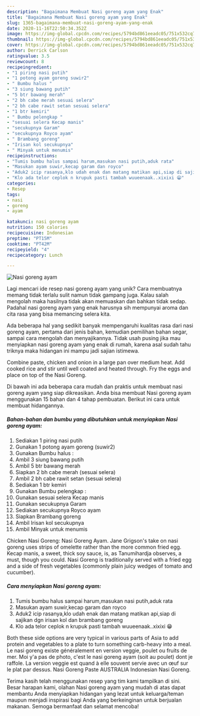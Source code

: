 ```yaml
---
description: "Bagaimana Membuat Nasi goreng ayam yang Enak"
title: "Bagaimana Membuat Nasi goreng ayam yang Enak"
slug: 1365-bagaimana-membuat-nasi-goreng-ayam-yang-enak
date: 2020-11-16T22:50:34.352Z
image: https://img-global.cpcdn.com/recipes/5794bd861eeadc05/751x532cq70/nasi-goreng-ayam-foto-resep-utama.jpg
thumbnail: https://img-global.cpcdn.com/recipes/5794bd861eeadc05/751x532cq70/nasi-goreng-ayam-foto-resep-utama.jpg
cover: https://img-global.cpcdn.com/recipes/5794bd861eeadc05/751x532cq70/nasi-goreng-ayam-foto-resep-utama.jpg
author: Derrick Carlson
ratingvalue: 3.5
reviewcount: 8
recipeingredient:
- "1 piring nasi putih"
- "1 potong ayam goreng suwir2"
- " Bumbu halus "
- "3 siung bawang putih"
- "5 btr bawang merah"
- "2 bh cabe merah sesuai selera"
- "2 bh cabe rawit setan sesuai selera"
- "1 btr kemiri"
- " Bumbu pelengkap "
- "sesuai selera Kecap manis"
- "secukupnya Garam"
- "secukupnya Royco ayam"
- " Brambang goreng"
- "Irisan kol secukupnya"
- " Minyak untuk menumis"
recipeinstructions:
- "Tumis bumbu halus sampai harum,masukan nasi putih,aduk rata"
- "Masukan ayam suwir,kecap garam dan royco"
- "Aduk2 icip rasanya,klo udah enak dan matang matikan api,siap di sajikan dgn irisan kol dan brambang goreng"
- "Klo ada telor ceplok n krupuk pasti tambah wuueenaak..xixixi 😁"
categories:
- Resep
tags:
- nasi
- goreng
- ayam

katakunci: nasi goreng ayam 
nutrition: 150 calories
recipecuisine: Indonesian
preptime: "PT15M"
cooktime: "PT42M"
recipeyield: "4"
recipecategory: Lunch

---
```



![Nasi goreng ayam](https://img-global.cpcdn.com/recipes/5794bd861eeadc05/751x532cq70/nasi-goreng-ayam-foto-resep-utama.jpg)

Lagi mencari ide resep nasi goreng ayam yang unik? Cara membuatnya memang tidak terlalu sulit namun tidak gampang juga. Kalau salah mengolah maka hasilnya tidak akan memuaskan dan bahkan tidak sedap. Padahal nasi goreng ayam yang enak harusnya sih mempunyai aroma dan cita rasa yang bisa memancing selera kita.

Ada beberapa hal yang sedikit banyak mempengaruhi kualitas rasa dari nasi goreng ayam, pertama dari jenis bahan, kemudian pemilihan bahan segar, sampai cara mengolah dan menyajikannya. Tidak usah pusing jika mau menyiapkan nasi goreng ayam yang enak di rumah, karena asal sudah tahu triknya maka hidangan ini mampu jadi sajian istimewa.

Combine paste, chicken and onion in a large pan over medium heat. Add cooked rice and stir until well coated and heated through. Fry the eggs and place on top of the Nasi Goreng.


Di bawah ini ada beberapa cara mudah dan praktis untuk membuat nasi goreng ayam yang siap dikreasikan. Anda bisa membuat Nasi goreng ayam menggunakan 15 bahan dan 4 tahap pembuatan. Berikut ini cara untuk membuat hidangannya.

<!--inarticleads1-->

##### Bahan-bahan dan bumbu yang dibutuhkan untuk menyiapkan Nasi goreng ayam:

1. Sediakan 1 piring nasi putih
1. Gunakan 1 potong ayam goreng (suwir2)
1. Gunakan  Bumbu halus :
1. Ambil 3 siung bawang putih
1. Ambil 5 btr bawang merah
1. Siapkan 2 bh cabe merah (sesuai selera)
1. Ambil 2 bh cabe rawit setan (sesuai selera)
1. Sediakan 1 btr kemiri
1. Gunakan  Bumbu pelengkap :
1. Gunakan sesuai selera Kecap manis
1. Gunakan secukupnya Garam
1. Sediakan secukupnya Royco ayam
1. Siapkan  Brambang goreng
1. Ambil Irisan kol secukupnya
1. Ambil  Minyak untuk menumis


Chicken Nasi Goreng: Nasi Goreng Ayam. Jane Grigson&#39;s take on nasi goreng uses strips of omelette rather than the more common fried egg. Kecap manis, a sweet, thick soy sauce, is, as Tanumihardja observes, a must, though you could. Nasi Goreng is traditionally served with a fried egg and a side of fresh vegetables (commonly plain juicy wedges of tomato and cucumber). 

<!--inarticleads2-->

##### Cara menyiapkan Nasi goreng ayam:

1. Tumis bumbu halus sampai harum,masukan nasi putih,aduk rata
1. Masukan ayam suwir,kecap garam dan royco
1. Aduk2 icip rasanya,klo udah enak dan matang matikan api,siap di sajikan dgn irisan kol dan brambang goreng
1. Klo ada telor ceplok n krupuk pasti tambah wuueenaak..xixixi 😁


Both these side options are very typical in various parts of Asia to add protein and vegetables to a plate to turn something carb-heavy into a meal. Le nasi goreng existe généralement en version veggie, poulet ou fruits de mer. Moi y&#39;a pas de photo, c&#39;est le nasi goreng ayam (soit au poulet) dont je raffole. La version veggie est quand à elle souvent servie avec un œuf sur le plat par dessus. Nasi Goreng Paste AUSTRALIA Indonesian Nasi Goreng. 

Terima kasih telah menggunakan resep yang tim kami tampilkan di sini. Besar harapan kami, olahan Nasi goreng ayam yang mudah di atas dapat membantu Anda menyiapkan hidangan yang lezat untuk keluarga/teman maupun menjadi inspirasi bagi Anda yang berkeinginan untuk berjualan makanan. Semoga bermanfaat dan selamat mencoba!
